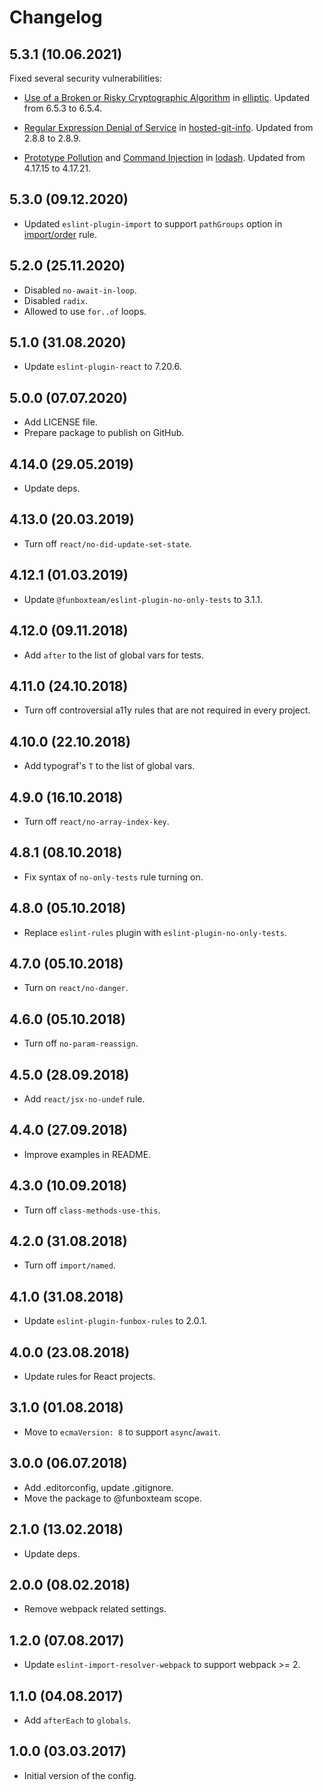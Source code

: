 # Changelog

## 5.3.1 (10.06.2021)

Fixed several security vulnerabilities:

- [Use of a Broken or Risky Cryptographic Algorithm](https://github.com/advisories/GHSA-r9p9-mrjm-926w) in [elliptic](https://github.com/indutny/elliptic). Updated from 6.5.3 to 6.5.4.

- [Regular Expression Denial of Service](https://github.com/advisories/GHSA-43f8-2h32-f4cj) in [hosted-git-info](https://github.com/npm/hosted-git-info). Updated from 2.8.8 to 2.8.9.

- [Prototype Pollution](https://github.com/advisories/GHSA-p6mc-m468-83gw) and [Command Injection](https://github.com/advisories/GHSA-35jh-r3h4-6jhm) in [lodash](https://github.com/lodash/lodash). Updated from 4.17.15 to 4.17.21.


## 5.3.0 (09.12.2020)

* Updated `eslint-plugin-import` to support `pathGroups` option in
  [import/order](https://github.com/benmosher/eslint-plugin-import/blob/master/docs/rules/order.md)
  rule.

## 5.2.0 (25.11.2020)

* Disabled `no-await-in-loop`.
* Disabled `radix`.
* Allowed to use `for..of` loops.

## 5.1.0 (31.08.2020)

* Update `eslint-plugin-react` to 7.20.6.

## 5.0.0 (07.07.2020)

* Add LICENSE file.
* Prepare package to publish on GitHub.

## 4.14.0 (29.05.2019)

* Update deps.

## 4.13.0 (20.03.2019)

* Turn off `react/no-did-update-set-state`.

## 4.12.1 (01.03.2019)

* Update `@funboxteam/eslint-plugin-no-only-tests` to 3.1.1.  

## 4.12.0 (09.11.2018)

* Add `after` to the list of global vars for tests.

## 4.11.0 (24.10.2018)

* Turn off controversial a11y rules that are not required in every project.

## 4.10.0 (22.10.2018)

* Add typograf's `T` to the list of global vars.

## 4.9.0 (16.10.2018)

* Turn off `react/no-array-index-key`.

## 4.8.1 (08.10.2018)

* Fix syntax of `no-only-tests` rule turning on.

## 4.8.0 (05.10.2018)

* Replace `eslint-rules` plugin with `eslint-plugin-no-only-tests`.

## 4.7.0 (05.10.2018)

* Turn on `react/no-danger`.

## 4.6.0 (05.10.2018)

* Turn off `no-param-reassign`.

## 4.5.0 (28.09.2018)

* Add `react/jsx-no-undef` rule.

## 4.4.0 (27.09.2018)

* Improve examples in README.

## 4.3.0 (10.09.2018)

* Turn off `class-methods-use-this`.

## 4.2.0 (31.08.2018)

* Turn off `import/named`.

## 4.1.0 (31.08.2018)

* Update `eslint-plugin-funbox-rules` to 2.0.1.

## 4.0.0 (23.08.2018)

* Update rules for React projects.

## 3.1.0 (01.08.2018)

* Move to `ecmaVersion: 8` to support `async`/`await`.

## 3.0.0 (06.07.2018)

* Add .editorconfig, update .gitignore.
* Move the package to @funboxteam scope.

## 2.1.0 (13.02.2018)

* Update deps.

## 2.0.0 (08.02.2018)

* Remove webpack related settings.

## 1.2.0 (07.08.2017)

* Update `eslint-import-resolver-webpack` to support webpack >= 2.

## 1.1.0 (04.08.2017)

* Add `afterEach` to `globals`.

## 1.0.0 (03.03.2017)

* Initial version of the config.
